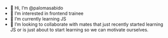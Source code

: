 - 👋 Hi, I’m @palomasabido
- 👀 I’m interested in frontend trainee
- 🌱 I’m currently learning JS
- 💞️ I’m looking to collaborate with mates that just recently started learning JS or is just about to start learning so we can motivate ourselves.


<!---
palomasabido/palomasabido is a ✨ special ✨ repository because its `README.md` (this file) appears on your GitHub profile.
You can click the Preview link to take a look at your changes.
--->
